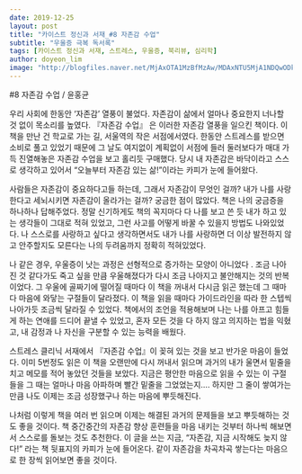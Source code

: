 ```yaml
---
date: 2019-12-25
layout: post
title: "카이스트 정신과 서재_#8 자존감 수업"
subtitle: "우울증 극복 독서록"
tags: [카이스트 정신과 서재, 스트레스, 우울증, 북리뷰, 심리학]
author: doyeon_lim
image: "http://blogfiles.naver.net/MjAxOTA1MzBfMzAw/MDAxNTU5MjA1NDQwODkw.SgrfFNafuAPLTWtTpA7lfCH61VzV32Z_5c2j4YD661Yg.aiav8nLkFkGqDYowws-1VtGrBraiirK5NQSSTTlkGC8g.JPEG.fm_factory12/%C0%DA%C1%B8%B0%A8%BC%F6%BE%F7.jpg"
---
```


#8 자존감 수업 / 윤홍균

우리 사회에 한동안 ‘자존감’ 열풍이 불었다. 자존감이 삶에서 얼마나 중요한지 너나할 것 없이 목소리를 높였다. 『자존감 수업』 은 이러한 자존감 열풍을 일으킨 책이다. 이 책을 만난 건 학교로 가는 길, 서울역의 작은 서점에서였다. 한동안 스트레스를 받으면 소비로 풀고 있었기 때문에 그 날도 여지없이 계획없이 서점에 들러 둘러보다가 매대 가득 진열해놓은 자존감 수업을 보고 홀리듯 구매했다. 당시 내 자존감은 바닥이라고 스스로 생각하고 있어서 “오늘부터 자존감 있는 삶!”이라는 카피가 눈에 들어왔다.

사람들은 자존감이 중요하다고들 하는데, 그래서 자존감이 무엇인 걸까? 내가 나를 사랑한다고 세뇌시키면 자존감이 올라가는 걸까? 궁금한 점이 많았다. 책은 나의 궁금증을 하나하나 답해주었다. 정말 신기하게도 책의 꼭지마다 다 나를 보고 쓴 듯 내가 하고 있는 생각들이 그대로 적혀 있었고, 그런 사고를 어떻게 바꿀 수 있을지 방법도 나와있었다. 나 스스로를 사랑하고 싶다고 생각하면서도 내가 나를 사랑하면 더 이상 발전하지 않고 안주할지도 모른다는 나의 두려움까지 정확히 적혀있었다.

나 같은 경우, 우울증이 낫는 과정은 선형적으로 증가하는 모양이 아니었다 . 조금 나아진 것 같다가도 죽고 싶을 만큼 우울해졌다가 다시 조금 나아지고 불안해지는 것의 반복이었다. 그 우울에 골짜기에 떨어질 때마다 이 책을 꺼내서 다시금 읽곤 했는데 그 때마다 마음에 와닿는 구절들이 달라졌다. 이 책을 읽을 때마다 가이드라인을 따라 한 스텝씩 나아가듯 조금씩 달라질 수 있었다. 책에서의 조언을 적용해보며 나는 나를 아프고 힘들게 하는 연애를 드디어 끝낼 수 있었고, 혼자 모든 것을 다 하지 않고 의지하는 법을 익혔고, 내 감정과 나 자신을 구분할 수 있는 능력을 배웠다.

스트레스 클리닉 서재에서 『자존감 수업』이 꽂혀 있는 것을 보고 반가운 마음이 들었다. 이미 5번정도 읽은 이 책을 오랜만에 다시 꺼내서 읽으며 과거의 내가 울면서 밑줄을 치고 메모를 적어 놓았던 것들을 보았다. 지금은 평안한 마음으로 읽을 수 있는 이 구절들을 그 때는 얼마나 마음 아파하며 빨간 밑줄을 그었었는지…. 하지만 그 줄이 쌓여가는 만큼 나도 이제는 조금 성장했구나 하는 마음에 뿌듯해진다.

나처럼 이렇게 책을 여러 번 읽으며 이제는 해결된 과거의 문제들을 보고 뿌듯해하는 것도 좋을 것이다. 책 중간중간의 자존감 향상 훈련들을 마음 내키는 것부터 하나씩 해보면서 스스로를 돌보는 것도 추천한다. 이 글을 쓰는 지금, “자존감, 지금 시작해도 늦지 않다!” 라는 책 뒷표지의 카피가 눈에 들어온다. 같이 자존감을 차곡차곡 쌓는다는 마음으로 한 장씩 읽어보면 좋을 것이다.
